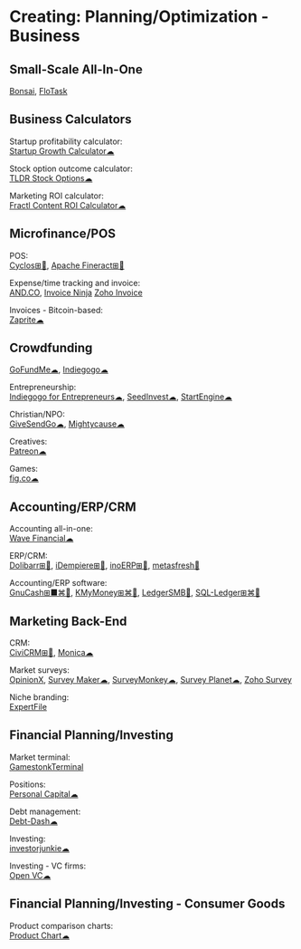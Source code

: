 # Creating: Planning/Optimization - Business

## Small-Scale All-In-One

[Bonsai](https://www.hellobonsai.com/),
[FloTask](https://flotask.webflow.io/)

## Business Calculators

Startup profitability calculator:  
[Startup Growth Calculator☁](http://growth.tlb.org/#)

Stock option outcome calculator:  
[TLDR Stock Options☁](https://tldroptions.io/)

Marketing ROI calculator:  
[Fractl Content ROI Calculator☁](http://frac.tl/content-roi-calc/)

## Microfinance/POS

POS:  
[Cyclos⊞🐧](https://www.cyclos.org/),
[Apache Fineract⊞🐧](https://github.com/apache/fineract)

Expense/time tracking and invoice:  
[AND.CO](https://www.and.co/),
[Invoice Ninja](https://www.invoiceninja.com/)
[Zoho Invoice](https://www.zoho.com/invoice/)

Invoices - Bitcoin-based:  
[Zaprite☁](https://zaprite.com/)

## Crowdfunding
  
[GoFundMe☁](https://www.gofundme.com/),
[Indiegogo☁](https://www.indiegogo.com/)

Entrepreneurship:  
[Indiegogo for Entrepreneurs☁](https://entrepreneur.indiegogo.com/),
[SeedInvest☁](https://www.seedinvest.com/),
[StartEngine☁](https://www.startengine.com/)

Christian/NPO:  
[GiveSendGo☁](https://www.givesendgo.com/),
[Mightycause☁](https://www.mightycause.com/)

Creatives:  
[Patreon☁](https://www.patreon.com/)

Games:  
[fig.co☁](https://www.fig.co/)

## Accounting/ERP/CRM

Accounting all-in-one:  
[Wave Financial☁](https://www.waveapps.com)

ERP/CRM:  
[Dolibarr⊞🐧](https://www.dolibarr.org/),
[iDempiere⊞🐧](https://www.idempiere.org/),
[inoERP⊞🐧](http://www.inoideas.org/),
[metasfresh🐧](https://metasfresh.com/en)

Accounting/ERP software:  
[GnuCash⊞■⌘🐧](https://www.gnucash.org/),
[KMyMoney⊞⌘🐧](https://kmymoney.org/),
[LedgerSMB🐧](https://ledgersmb.org/),
[SQL-Ledger⊞⌘🐧](https://www.sql-ledger.com/)

## Marketing Back-End

CRM:  
[CiviCRM⊞🐧](https://civicrm.org/),
[Monica☁](https://github.com/monicahq/monica)

Market surveys:  
[OpinionX](https://www.opinionx.co/),
[Survey Maker☁](https://www.survey-maker.com/),
[SurveyMonkey☁](https://www.surveymonkey.com/),
[Survey Planet☁](https://surveyplanet.com/),
[Zoho Survey](https://www.zoho.com/survey/)

Niche branding:  
[ExpertFile](https://expertfile.com/)

## Financial Planning/Investing

Market terminal:  
[GamestonkTerminal](https://github.com/DidierRLopes/GamestonkTerminal)

Positions:  
[Personal Capital☁](https://www.personalcapital.com/)

Debt management:  
[Debt-Dash☁](https://www.debt-dash.io/)

Investing:  
[investorjunkie☁](https://investorjunkie.com/)

Investing - VC firms:  
[Open VC☁](https://www.openvc.app/)

## Financial Planning/Investing - Consumer Goods

Product comparison charts:  
[Product Chart☁](https://www.productchart.com/)
